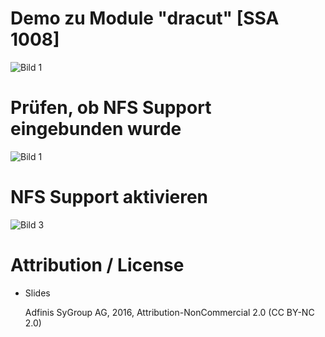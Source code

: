 # Demo zu Module "dracut" [SSA 1008]

![Bild 1](pics/demo1.png)

# Prüfen, ob NFS Support eingebunden wurde

![Bild 1](pics/demo2.png)

# NFS Support aktivieren

![Bild 3](pics/demo3.png)

# Attribution / License

* Slides

  Adfinis SyGroup AG, 2016, Attribution-NonCommercial 2.0 (CC BY-NC 2.0)
